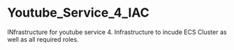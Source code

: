 # Youtube_Service_4_IAC
INfrastructure for youtube service 4. Infrastructure to incude ECS Cluster as well as all required roles. 
